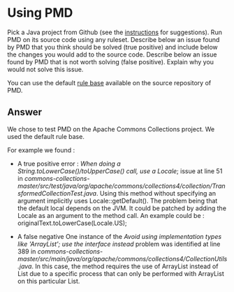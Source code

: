 # Using PMD

Pick a Java project from Github (see the [instructions](../sujet.md) for suggestions). Run PMD on its source code using any ruleset. Describe below an issue found by PMD that you think should be solved (true positive) and include below the changes you would add to the source code. Describe below an issue found by PMD that is not worth solving (false positive). Explain why you would not solve this issue.

You can use the default [rule base](https://github.com/pmd/pmd/blob/master/pmd-java/src/main/resources/rulesets/java/quickstart.xml) available on the source repository of PMD.

## Answer

We chose to test PMD on the Apache Commons Collections project. We used the default rule base. 

For example we found :
- A true positive error : *When doing a String.toLowerCase()/toUpperCase() call, use a Locale*; issue at line 51 in *commons-collections-master/src/test/java/org/apache/commons/collections4/collection/TransformedCollectionTest.java*. Using this method without specifying an argument implicitly uses Locale::getDefault(). The problem being that the default local depends on the JVM.
It could be patched by adding the Locale as an argument to the method call.
An example could be : originalText.toLowerCase(Locale.US);


- A false negative
One instance of the *Avoid using implementation types like 'ArrayList'; use the interface instead* problem was identified at line 389 in *commons-collections-master/src/main/java/org/apache/commons/collections4/CollectionUtils.java*. In this case, the method requires the use of ArrayList instead of List due to a specific process that can only be performed with ArrayList on this particular List.